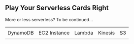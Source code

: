 ## Play Your Serverless Cards Right

More or less serverless? To be continued...

<table>
  <tr>
    <td></td>
    <td></td>
    <td></td>
    <td></td>
    <td></td>
  </tr>
  <tr>
    <td><div class="fragment">DynamoDB</div></td>
    <td><div class="fragment">EC2 Instance</div></td>
    <td><div class="fragment">Lambda</div></td>
    <td><div class="fragment">Kinesis</div></td>
    <td><div class="fragment">S3</div></td>
  </tr>
  <tr>
    <td></td>
    <td></td>
    <td></td>
    <td></td>
    <td></td>
  </tr>
</table>
